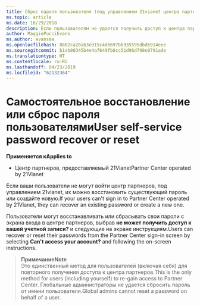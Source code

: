 ```yaml
---
title: Сброс пароля пользователя (под управлением 21vianet центра партнеров)
ms.topic: article
ms.date: 10/29/2018
description: Если пользователям не удается получить доступ к центра партнеров, их можно восстановить или сбрасывать свои пароли на экране входа в систему.
author: MaggiePucciEvans
ms.author: evansma
ms.openlocfilehash: 8802ca20ab3e915c4d6697bb935595dbd6914eee
ms.sourcegitcommit: b1ab80345b4e4af649fb8cc51d96d798e0791ade
ms.translationtype: HT
ms.contentlocale: ru-RU
ms.lasthandoff: 04/23/2019
ms.locfileid: "62132364"
---
```

# <a name="user-self-service-password-recover-or-reset"></a><span data-ttu-id="d578b-103">Самостоятельное восстановление или сброс пароля пользователями</span><span class="sxs-lookup"><span data-stu-id="d578b-103">User self-service password recover or reset</span></span>

<span data-ttu-id="d578b-104">**Применяется к**</span><span class="sxs-lookup"><span data-stu-id="d578b-104">**Applies to**</span></span>

-   <span data-ttu-id="d578b-105">Центр партнеров, предоставляемый 21Vianet</span><span class="sxs-lookup"><span data-stu-id="d578b-105">Partner Center operated by 21Vianet</span></span>


<span data-ttu-id="d578b-106">Если ваши пользователи не могут войти центр партнеров, под управлением 21vianet, их можно восстановить существующий пароль или создайте новую.</span><span class="sxs-lookup"><span data-stu-id="d578b-106">If your users can't sign in to Partner Center operated by 21Vianet, they can recover an existing password or create a new one.</span></span> 

<span data-ttu-id="d578b-107">Пользователи могут восстанавливать или сбрасывать свои пароли с экрана входа в центре партнеров, выбрав **не может получить доступ к вашей учетной записи?** и следующие на экране инструкциям.</span><span class="sxs-lookup"><span data-stu-id="d578b-107">Users can recover or reset their passwords from the Partner Center sign-in screen by selecting **Can't access your account?** and following the on-screen instructions.</span></span> 

><span data-ttu-id="d578b-108">**Примечание**</span><span class="sxs-lookup"><span data-stu-id="d578b-108">**Note**</span></span><br><span data-ttu-id="d578b-109">Это единственный метод для пользователей (включая себя) для повторного получения доступа к центра партнеров.</span><span class="sxs-lookup"><span data-stu-id="d578b-109">This is the only method for users (including yourself) to re-gain access to Partner Center.</span></span> <span data-ttu-id="d578b-110">Глобальные администраторы не удается сбросить пароль от имени пользователя.</span><span class="sxs-lookup"><span data-stu-id="d578b-110">Global admins cannot reset a password on behalf of a user.</span></span>



 




